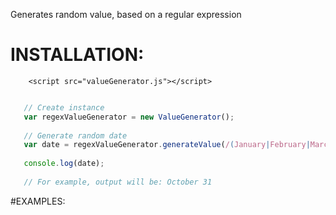 Generates random value, based on a regular expression


# INSTALLATION: 


```
    <script src="valueGenerator.js"></script>
```

```javascript

   // Create instance
   var regexValueGenerator = new ValueGenerator();
   
   // Generate random date
   var date = regexValueGenerator.generateValue(/(January|February|March|April|May|June|July|August|September|October|November|December) ([1-9]|[12][0-9]|3[01]), (19|20)[0-9][0-9]/);
   
   console.log(date);
   
   // For example, output will be: October 31
```


#EXAMPLES:

[http://pirata-z.github.io/Random-value-generator]: http://pirata-z.github.io/Random-value-generator